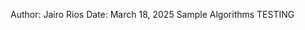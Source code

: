 Author: Jairo Rios
Date: March 18, 2025
Sample Algorithms 
                                                                  TESTING 
